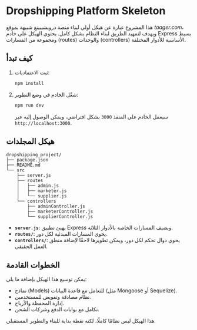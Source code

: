 # Dropshipping Platform Skeleton

هذا المشروع عبارة عن هيكل أولي لبناء منصة دروبشيبينغ شبيهة بموقع *taager.com*، ويهدف لتمهيد الطريق لبناء النظام بشكل كامل. يحتوي الهيكل على خادم Express بسيط ومجموعة من المسارات (routes) والوحدات (controllers) الأساسية للأدوار المختلفة.

## كيف تبدأ

1. ثبت الاعتماديات:

   ```bash
   npm install
   ```

2. شغّل الخادم في وضع التطوير:

   ```bash
   npm run dev
   ```

   سيعمل الخادم على المنفذ `3000` بشكل افتراضي، ويمكن الوصول إليه عبر `http://localhost:3000`.

## هيكل المجلدات

```
dropshipping_project/
├── package.json
├── README.md
└── src
    ├── server.js
    ├── routes
    │   ├── admin.js
    │   ├── marketer.js
    │   └── supplier.js
    └── controllers
        ├── adminController.js
        ├── marketerController.js
        └── supplierController.js
```

- **`server.js`**: يهيئ تطبيق Express ويضيف المسارات الخاصة بالأدوار الثلاثة.
- **`routes/`**: يحوي المسارات المبدئية لكل دور.
- **`controllers/`**: يحوي دوال تحكم لكل دور، ويمكن تطويرها لاحقًا لإضافة منطق العمل الحقيقي.

## الخطوات القادمة

يمكن توسيع هذا الهيكل بإضافة ما يلي:

- نماذج (Models) للتعامل مع قاعدة البيانات (مثل Mongoose أو Sequelize).
- نظام مصادقة وتفويض للمستخدمين.
- إدارة المحفظة والأرباح.
- تكامل مع بوابات الدفع وشركات الشحن.

هذا الهيكل ليس نظامًا كاملًا، لكنه نقطة بداية للبناء والتطوير المستقبلي.
